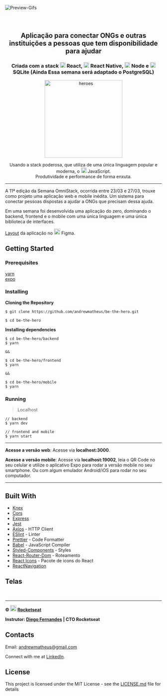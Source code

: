 ![Preview-Gifs](https://github.com/andrewmatheus/be-the-hero/blob/master/imgs/bethehero.gif)

<h1 align="center">
    <img alt="" title="" src="imgs/logo.svg">
</h1>

<h2 align="center"> Aplicação para conectar ONGs e outras instituições a pessoas que tem disponibilidade para ajudar </h2>

<h3 align="center"> Criada com a stack <img src="imgs/react.png" alt="react" height="18"> React, <img src="imgs/react-native.png" alt="react-native" height="18"> React Native, <img src="imgs/node.png" alt="node" height="18"> Node e <img src="imgs/sqlite.png" alt="node" height="18"> SQLite (Ainda Essa semana será adaptado o PostgreSQL) </h3>

<p align="center"> <img src="imgs/heroes.png" alt="heroes" height="250"> </p>

<p align="center"> Usando a stack poderosa, que utiliza de uma única linguagem popular e moderna, o <img src="imgs/js.png" height="18" alt="javascript"> JavaScript. <br> Produtividade e performance de forma enxuta. </p>

---

A 11ª edição da Semana OmniStack, ocorrida entre 23/03 e 27/03, trouxe como projeto uma aplicação web e mobile inédita. Um sistema para conectar pessoas dispostas a ajudar a ONGs que precisam dessa ajuda.

Em uma semana foi desenvolvida uma aplicação do zero, dominando o backend, frontend e o mobile com uma única linguagem e uma única biblioteca de interfaces.

[Layout](https://www.figma.com/file/2C2yvw7jsCOGmaNUDftX9n/Be-The-Hero---OmniStack-11?node-id=0%3A1) da aplicação no <img src="imgs/figma.png" alt="figma" height="20"> Figma.

## Getting Started

### Prerequisites

[yarn](https://yarnpkg.com/)  
[expo](https://expo.io/learn)

### Installing

**Cloning the Repository**

```
$ git clone https://github.com/andrewmatheus/be-the-hero.git

$ cd be-the-hero
```

**Installing dependencies**

```
$ cd be-the-hero/backend
$ yarn

&&

$ cd be-the-hero/frontend
$ yarn

&&

$ cd be-the-hero/mobile
$ yarn
```

### Running

> Localhost
```
// backend
$ yarn dev

// frontend and mobile
$ yarn start
```
-------

**Acesse a versão web**: Acesse via **localhost:3000**.  

**Acesse a versão mobile**: Acesse via **localhost:19002**, leia o QR Code no seu celular e utilize o aplicativo  Expo para rodar a versão mobile no seu smartphone. Ou com algum emulador Android/iOS para rodar no seu computador.

--------

## Built With

- [Knex](http://knexjs.org/)
- [Cors](https://expressjs.com/en/resources/middleware/cors.html)
- [Express](https://expressjs.com/)
- [Jest](https://jestjs.io/)
- [Axios](https://github.com/axios/axios) - HTTP Client
- [ESlint](https://eslint.org/) - Linter
- [Prettier](https://prettier.io/) - Code Formatter
- [Babel](https://babeljs.io/) - JavaScript Compiler
- [Styled-Components](https://www.styled-components.com/) - Styles
- [React-Router-Dom](https://reacttraining.com/react-router/web/guides/quick-start) - Roteamento
- [React Icons](https://react-icons.netlify.app/) - Pacote de icons do React
- [ReactNavigation](https://reactnavigation.org/)


## Telas

<p align="center">
    <img alt="" title="" src="imgs/print1.png">
    <img alt="" title="" src="imgs/print2.png">    
    <img alt="" title="" src="imgs/print5.png">
    <img alt="" title="" src="imgs/print6.png">    
    <img alt="" title="" src="imgs/print-insomnia.png">
</p>

---

**&copy; <img src="imgs/rocketseat.svg" alt="rocketseat" height="20"> [Rocketseat](https://rocketseat.com.br/)**

**Instrutor: [Diego Fernandes](https://github.com/diego3g) | CTO Rocketseat**

## Contacts

Email: andrewmatheus@gmail.com

Connect with me at [LinkedIn](https://www.linkedin.com/in/andrew-cabral-developer/).

## License

This project is licensed under the MIT License - see the [LICENSE.md](https://github.com/steniowagner/mindCast/blob/master/LICENSE) file for details
